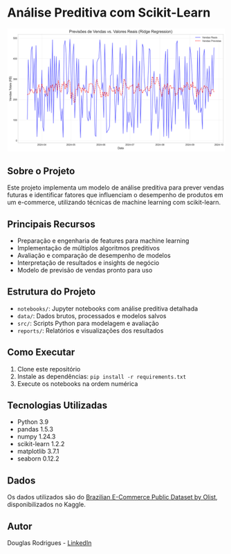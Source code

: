 # Análise Preditiva com Scikit-Learn

![Modelo Preditivo](reports/figures/model_performance.png)

## Sobre o Projeto
Este projeto implementa um modelo de análise preditiva para prever vendas futuras e identificar fatores que influenciam o desempenho de produtos em um e-commerce, utilizando técnicas de machine learning com scikit-learn.

## Principais Recursos
- Preparação e engenharia de features para machine learning
- Implementação de múltiplos algoritmos preditivos
- Avaliação e comparação de desempenho de modelos
- Interpretação de resultados e insights de negócio
- Modelo de previsão de vendas pronto para uso

## Estrutura do Projeto
- `notebooks/`: Jupyter notebooks com análise preditiva detalhada
- `data/`: Dados brutos, processados e modelos salvos
- `src/`: Scripts Python para modelagem e avaliação
- `reports/`: Relatórios e visualizações dos resultados

## Como Executar
1. Clone este repositório
2. Instale as dependências: `pip install -r requirements.txt`
3. Execute os notebooks na ordem numérica

## Tecnologias Utilizadas
- Python 3.9
- pandas 1.5.3
- numpy 1.24.3
- scikit-learn 1.2.2
- matplotlib 3.7.1
- seaborn 0.12.2

## Dados
Os dados utilizados são do [Brazilian E-Commerce Public Dataset by Olist](https://www.kaggle.com/datasets/olistbr/brazilian-ecommerce), disponibilizados no Kaggle.

## Autor
Douglas Rodrigues - [LinkedIn](https://linkedin.com/in/douglas-rodrigues-da-silva-30a018222)
